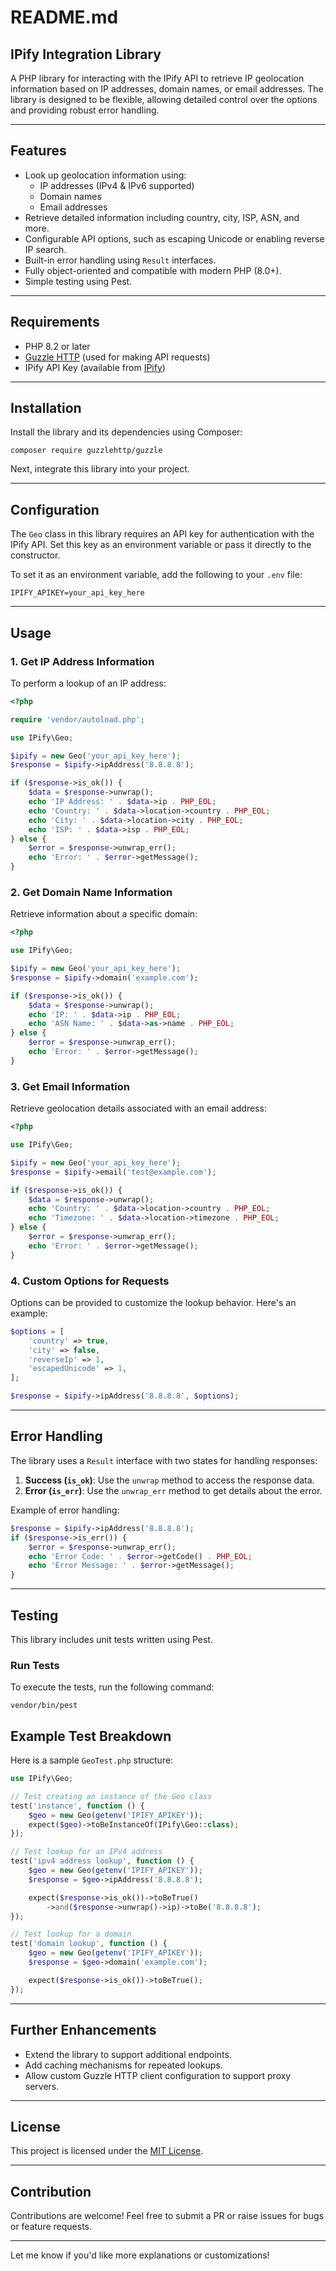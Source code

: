 # README.md

## IPify Integration Library

A PHP library for interacting with the IPify API to retrieve IP geolocation information based on IP addresses, domain
names, or email addresses. The library is designed to be flexible, allowing detailed control over the options and
providing robust error handling.

---

## Features

- Look up geolocation information using:
  - IP addresses (IPv4 & IPv6 supported)
  - Domain names
  - Email addresses
- Retrieve detailed information including country, city, ISP, ASN, and more.
- Configurable API options, such as escaping Unicode or enabling reverse IP search.
- Built-in error handling using `Result` interfaces.
- Fully object-oriented and compatible with modern PHP (8.0+).
- Simple testing using Pest.

---

## Requirements

- PHP 8.2 or later
- [Guzzle HTTP](https://github.com/guzzle/guzzle) (used for making API requests)
- IPify API Key (available from [IPify](https://geo.ipify.org/))

---

## Installation

Install the library and its dependencies using Composer:

```shell script
composer require guzzlehttp/guzzle
```

Next, integrate this library into your project.

---

## Configuration

The `Geo` class in this library requires an API key for authentication with the IPify API. Set this key as an
environment variable or pass it directly to the constructor.

To set it as an environment variable, add the following to your `.env` file:

```
IPIFY_APIKEY=your_api_key_here
```

---

## Usage

### 1. Get IP Address Information

To perform a lookup of an IP address:

```php
<?php

require 'vendor/autoload.php';

use IPify\Geo;

$ipify = new Geo('your_api_key_here');
$response = $ipify->ipAddress('8.8.8.8');

if ($response->is_ok()) {
    $data = $response->unwrap();
    echo 'IP Address: ' . $data->ip . PHP_EOL;
    echo 'Country: ' . $data->location->country . PHP_EOL;
    echo 'City: ' . $data->location->city . PHP_EOL;
    echo 'ISP: ' . $data->isp . PHP_EOL;
} else {
    $error = $response->unwrap_err();
    echo 'Error: ' . $error->getMessage();
}
```

### 2. Get Domain Name Information

Retrieve information about a specific domain:

```php
<?php

use IPify\Geo;

$ipify = new Geo('your_api_key_here');
$response = $ipify->domain('example.com');

if ($response->is_ok()) {
    $data = $response->unwrap();
    echo 'IP: ' . $data->ip . PHP_EOL;
    echo 'ASN Name: ' . $data->as->name . PHP_EOL;
} else {
    $error = $response->unwrap_err();
    echo 'Error: ' . $error->getMessage();
}
```

### 3. Get Email Information

Retrieve geolocation details associated with an email address:

```php
<?php

use IPify\Geo;

$ipify = new Geo('your_api_key_here');
$response = $ipify->email('test@example.com');

if ($response->is_ok()) {
    $data = $response->unwrap();
    echo 'Country: ' . $data->location->country . PHP_EOL;
    echo 'Timezone: ' . $data->location->timezone . PHP_EOL;
} else {
    $error = $response->unwrap_err();
    echo 'Error: ' . $error->getMessage();
}
```

### 4. Custom Options for Requests

Options can be provided to customize the lookup behavior. Here's an example:

```php
$options = [
    'country' => true,
    'city' => false,
    'reverseIp' => 1,
    'escapedUnicode' => 1,
];

$response = $ipify->ipAddress('8.8.8.8', $options);
```

---

## Error Handling

The library uses a `Result` interface with two states for handling responses:

1. **Success (`is_ok`)**: Use the `unwrap` method to access the response data.
2. **Error (`is_err`)**: Use the `unwrap_err` method to get details about the error.

Example of error handling:

```php
$response = $ipify->ipAddress('8.8.8.8');
if ($response->is_err()) {
    $error = $response->unwrap_err();
    echo 'Error Code: ' . $error->getCode() . PHP_EOL;
    echo 'Error Message: ' . $error->getMessage();
}
```

---

## Testing

This library includes unit tests written using Pest.

### Run Tests

To execute the tests, run the following command:

```shell script
vendor/bin/pest
```

## Example Test Breakdown

Here is a sample `GeoTest.php` structure:

```php
use IPify\Geo;

// Test creating an instance of the Geo class
test('instance', function () {
    $geo = new Geo(getenv('IPIFY_APIKEY'));
    expect($geo)->toBeInstanceOf(IPify\Geo::class);
});

// Test lookup for an IPv4 address
test('ipv4 address lookup', function () {
    $geo = new Geo(getenv('IPIFY_APIKEY'));
    $response = $geo->ipAddress('8.8.8.8');

    expect($response->is_ok())->toBeTrue()
        ->and($response->unwrap()->ip)->toBe('8.8.8.8');
});

// Test lookup for a domain
test('domain lookup', function () {
    $geo = new Geo(getenv('IPIFY_APIKEY'));
    $response = $geo->domain('example.com');

    expect($response->is_ok())->toBeTrue();
});
```

---

## Further Enhancements

- Extend the library to support additional endpoints.
- Add caching mechanisms for repeated lookups.
- Allow custom Guzzle HTTP client configuration to support proxy servers.

---

## License

This project is licensed under the [MIT License](LICENSE).

---

## Contribution

Contributions are welcome! Feel free to submit a PR or raise issues for bugs or feature requests.

---

Let me know if you'd like more explanations or customizations!

